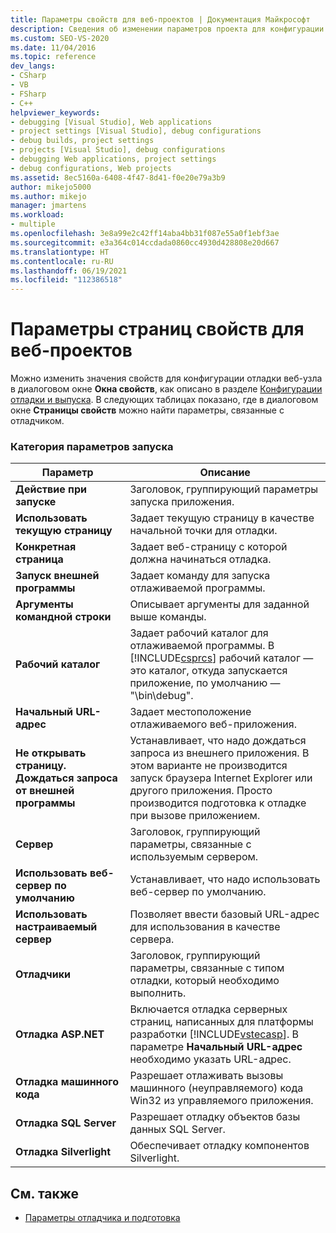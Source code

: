 ```yaml
---
title: Параметры свойств для веб-проектов | Документация Майкрософт
description: Сведения об изменении параметров проекта для конфигурации отладки веб-сайта в диалоговом окне "Страницы свойств" в Visual Studio.
ms.custom: SEO-VS-2020
ms.date: 11/04/2016
ms.topic: reference
dev_langs:
- CSharp
- VB
- FSharp
- C++
helpviewer_keywords:
- debugging [Visual Studio], Web applications
- project settings [Visual Studio], debug configurations
- debug builds, project settings
- projects [Visual Studio], debug configurations
- debugging Web applications, project settings
- debug configurations, Web projects
ms.assetid: 8ec5160a-6408-4f47-8d41-f0e20e79a3b9
author: mikejo5000
ms.author: mikejo
manager: jmartens
ms.workload:
- multiple
ms.openlocfilehash: 3e8a99e2c42ff14aba4bb31f087e55a0f1ebf3ae
ms.sourcegitcommit: e3a364c014ccdada0860cc4930d428808e20d667
ms.translationtype: HT
ms.contentlocale: ru-RU
ms.lasthandoff: 06/19/2021
ms.locfileid: "112386518"
---
```

# <a name="property-pages-settings-for-web-projects"></a>Параметры страниц свойств для веб-проектов
Можно изменить значения свойств для конфигурации отладки веб-узла в диалоговом окне **Окна свойств**, как описано в разделе [Конфигурации отладки и выпуска](../debugger/how-to-set-debug-and-release-configurations.md). В следующих таблицах показано, где в диалоговом окне **Страницы свойств** можно найти параметры, связанные с отладчиком.

### <a name="start-options-category"></a>Категория параметров запуска

| **Параметр** | **Описание** |
| - | - |
| **Действие при запуске** | Заголовок, группирующий параметры запуска приложения. |
| **Использовать текущую страницу** | Задает текущую страницу в качестве начальной точки для отладки. |
| **Конкретная страница** | Задает веб-страницу с которой должна начинаться отладка. |
| **Запуск внешней программы** | Задает команду для запуска отлаживаемой программы. |
| **Аргументы командной строки** | Описывает аргументы для заданной выше команды. |
| **Рабочий каталог** | Задает рабочий каталог для отлаживаемой программы. В [!INCLUDE[csprcs](../data-tools/includes/csprcs_md.md)] рабочий каталог — это каталог, откуда запускается приложение, по умолчанию — "\bin\debug". |
| **Начальный URL-адрес** | Задает местоположение отлаживаемого веб-приложения. |
| **Не открывать страницу. Дождаться запроса от внешней программы** | Устанавливает, что надо дождаться запроса из внешнего приложения. В этом варианте не производится запуск браузера Internet Explorer или другого приложения. Просто производится подготовка к отладке при вызове приложением. |
| **Сервер** | Заголовок, группирующий параметры, связанные с используемым сервером. |
| **Использовать веб-сервер по умолчанию** | Устанавливает, что надо использовать веб-сервер по умолчанию. |
| **Использовать настраиваемый сервер** | Позволяет ввести базовый URL-адрес для использования в качестве сервера. |
| **Отладчики** | Заголовок, группирующий параметры, связанные с типом отладки, который необходимо выполнить. |
| **Отладка ASP.NET** | Включается отладка серверных страниц, написанных для платформы разработки [!INCLUDE[vstecasp](../code-quality/includes/vstecasp_md.md)]. В параметре **Начальный URL-адрес** необходимо указать URL-адрес. |
| **Отладка машинного кода** | Разрешает отлаживать вызовы машинного (неуправляемого) кода Win32 из управляемого приложения. |
| **Отладка SQL Server** | Разрешает отладку объектов базы данных SQL Server. |
| **Отладка Silverlight** | Обеспечивает отладку компонентов Silverlight. |

## <a name="see-also"></a>См. также
- [Параметры отладчика и подготовка](../debugger/debugger-settings-and-preparation.md)